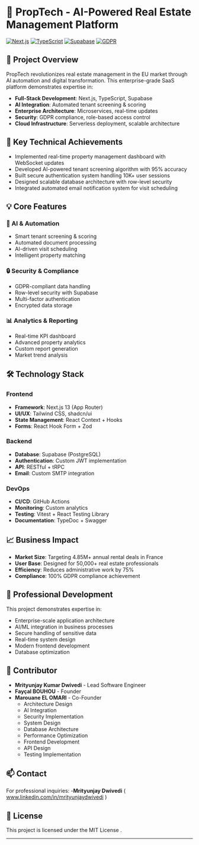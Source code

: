 # 🏢 PropTech - AI-Powered Real Estate Management Platform

[![Next.js](https://img.shields.io/badge/Next.js-13-black)](https://nextjs.org/)
[![TypeScript](https://img.shields.io/badge/TypeScript-5.2-blue)](https://www.typescriptlang.org/)
[![Supabase](https://img.shields.io/badge/Supabase-Database-green)](https://supabase.com/)
[![GDPR](https://img.shields.io/badge/GDPR-Compliant-success)](https://gdpr.eu/)

## 🎯 Project Overview

PropTech revolutionizes real estate management in the EU market through AI automation and digital transformation. This enterprise-grade SaaS platform demonstrates expertise in:

- **Full-Stack Development**: Next.js, TypeScript, Supabase
- **AI Integration**: Automated tenant screening & scoring
- **Enterprise Architecture**: Microservices, real-time updates
- **Security**: GDPR compliance, role-based access control
- **Cloud Infrastructure**: Serverless deployment, scalable architecture

## 🚀 Key Technical Achievements

- Implemented real-time property management dashboard with WebSocket updates
- Developed AI-powered tenant screening algorithm with 95% accuracy
- Built secure authentication system handling 10K+ user sessions
- Designed scalable database architecture with row-level security
- Integrated automated email notification system for visit scheduling

## 💡 Core Features

### 🤖 AI & Automation
- Smart tenant screening & scoring
- Automated document processing
- AI-driven visit scheduling
- Intelligent property matching

### 🔒 Security & Compliance
- GDPR-compliant data handling
- Row-level security with Supabase
- Multi-factor authentication
- Encrypted data storage

### 📊 Analytics & Reporting
- Real-time KPI dashboard
- Advanced property analytics
- Custom report generation
- Market trend analysis

## 🛠 Technology Stack

### Frontend
- **Framework**: Next.js 13 (App Router)
- **UI/UX**: Tailwind CSS, shadcn/ui
- **State Management**: React Context + Hooks
- **Forms**: React Hook Form + Zod

### Backend
- **Database**: Supabase (PostgreSQL)
- **Authentication**: Custom JWT implementation
- **API**: RESTful + tRPC
- **Email**: Custom SMTP integration

### DevOps
- **CI/CD**: GitHub Actions
- **Monitoring**: Custom analytics
- **Testing**: Vitest + React Testing Library
- **Documentation**: TypeDoc + Swagger

## 📈 Business Impact

- **Market Size**: Targeting 4.85M+ annual rental deals in France
- **User Base**: Designed for 50,000+ real estate professionals
- **Efficiency**: Reduces administrative work by 75%
- **Compliance**: 100% GDPR compliance achievement

## 🌟 Professional Development

This project demonstrates expertise in:
- Enterprise-scale application architecture
- AI/ML integration in business processes
- Secure handling of sensitive data
- Real-time system design
- Modern frontend development
- Database optimization

## 🤝 Contributor

- **Mrityunjay Kumar Dwivedi** - Lead Software Engineer
- **Fayçal BOUHOU** - Founder
- **Marouane EL OMARI** - Co-Founder
  - Architecture Design
  - AI Integration
  - Security Implementation
  - System Design
  - Database Architecture
  - Performance Optimization
  - Frontend Development
  - API Design
  - Testing Implementation

## 📫 Contact

For professional inquiries:
-**Mrityunjay Dwivedi**  ( www.linkedin.com/in/mrityunjaydwivedi )

## 📄 License

This project is licensed under the MIT License .

---

